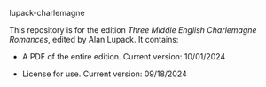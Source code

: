 lupack-charlemagne

This repository is for the edition _Three Middle English Charlemagne Romances_, edited by Alan Lupack. It contains:

- A PDF of the entire edition. Current version: 10/01/2024

- License for use. Current version: 09/18/2024

